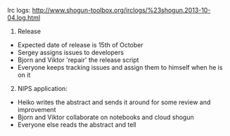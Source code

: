 Irc logs: http://www.shogun-toolbox.org/irclogs/%23shogun.2013-10-04.log.html

1. Release
  * Expected date of release is 15th of October
  * Sergey assigns issues to developers
  * Bjorn and Viktor 'repair' the release script
  * Everyone keeps tracking issues and assign them to himself when he is on it

2. NIPS application:
  * Heiko writes the abstract and sends it around for some review and improvement
  * Bjorn and Viktor collaborate on notebooks and cloud shogun
  * Everyone else reads the abstract and tell